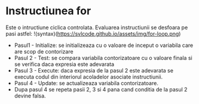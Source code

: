 # Instructiunea for
Este o intructiune ciclica controlata. Evaluarea instructiunii se desfoara pe pasi astfel:
!(syntax)(https://svlcode.github.io/assets/img/for-loop.png)

- Pasul1 - Initialize: se initializeaza cu o valoare de inceput o variabila care are scop de contorizare
- Pasul 2 - Test: se compara variabila contorizatoare cu o valoare finala si se verifica daca expresia este adevarata
- Pasul 3 - Execute: daca expresia de la pasul 2 este adevarata se executa codul din interiorul acoladelor asociate instructiunii.
- Pasul 4 - Update: se actualizeaza variabila contorizatoare.
- Dupa pasul 4 se repeta pasii 2, 3 si 4 pana cand conditia de la pasul 2 devine falsa. 
